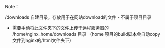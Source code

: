 Note：

/downloads 自建目录，存放用于在网站download的文件 - 不属于项目目录


- 需要手动将此文件夹下的文件上传于远程服务器的 /home/nginx_home/downloads 目录 （home 项目的build脚本会自动copy文件到nginx的/html文件夹下）